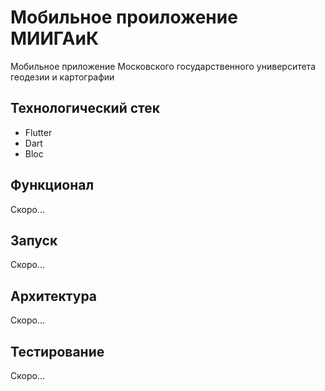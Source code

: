 # Мобильное проиложение МИИГАиК

Мобильное приложение Московского государственного университета геодезии и картографии

## Технологический стек

- Flutter
- Dart
- Bloc

## Функционал
Скоро...

## Запуск
Скоро...

## Архитектура
Скоро...

## Тестирование
Скоро...
